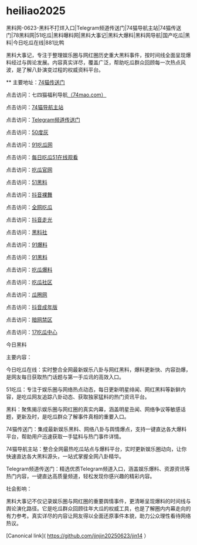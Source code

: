 # heiliao2025
黑料网-0623-黑料不打烊入口|Telegram频道传送门|74猫导航主站|74猫传送门|78黑料网|51吃瓜|黑料曝料网|黑料大事记|黑料大爆料|黑料网导航|国产吃瓜|黑料|今日吃瓜在线|881比鸭

黑料大事记，专注于整理娱乐圈与网红圈历史重大黑料事件，按时间线全面呈现爆料经过与舆论发展。内容真实详尽，覆盖广泛，帮助吃瓜群众回顾每一次热点风波，是了解八卦演变过程的权威资料平台。

** 主要地址：<a href="https://74mao.com/">74猫传送门</a>

点击访问：七四猫福利导航<a href="https://74mao.com/">（74mao.com）</a>

点击访问：<a href="https://74mao.com/">74猫导航主站</a>

点击访问：<a href="https://74mao.com/">Telegram频道传送门</a>

点击访问：<a href="https://cg12-44.pages.dev/">50度灰</a>

点击访问：<a href="https://pi001.pages.dev/">91吃瓜网</a>

点击访问：<a href="https://meiridayi.pages.dev/">每日吃瓜51在线观看</a>

点击访问：<a href="https://cg2-22.pages.dev/">吃瓜官网</a>

点击访问：<a href="https://li44.pages.dev/">51黑料</a>

点击访问：<a href="https://dy9-23.pages.dev/">抖音裸舞</a>

点击访问：<a href="https://cg4-23.pages.dev/">全网吃瓜</a>

点击访问：<a href="https://dy10-23.pages.dev/">抖音走光</a>

点击访问：<a href="https://hls-03.pages.dev/">黑料社</a>

点击访问：<a href="https://cg65-01.pages.dev/">91爆料</a>

点击访问：<a href="https://heiliaowang45.pages.dev/">91黑料</a>

点击访问：<a href="https://wuyichi01.pages.dev/">吃瓜爆料</a>

点击访问：<a href="https://cg863.pages.dev/">吃瓜社区</a>

点击访问：<a href="https://cg6-38.pages.dev/">瓜圈网</a>

点击访问：<a href="https://dy5-07.pages.dev/">抖音成年版</a>

点击访问：<a href="https://pi13.pages.dev/">暗网禁区</a>

点击访问：<a href="https://jinrichi1.pages.dev/">17吃瓜中心</a>

今日黑料

主要内容：

今日吃瓜在线：实时整合全网最新娱乐八卦与网红黑料，爆料更新快、内容劲爆，是网友每日获取热门话题与第一手瓜讯的高效入口。

51吃瓜：专注于娱乐圈与网络热点动态，每日更新明星绯闻、网红黑料等新鲜内容，是吃瓜网友追踪八卦动态、获取独家猛料的热门资讯平台。

黑料：聚焦揭示娱乐圈与网红圈的真实内幕，涵盖明星丑闻、网络争议等敏感话题，更新及时，是吃瓜群众了解事件真相的重要入口。

74猫传送门：集成最新娱乐黑料、网络八卦与舆情爆点，支持一键直达各大爆料平台，帮助用户迅速获取一手猛料与热门事件详情。

74猫导航主站：整合全网最热吃瓜站点与爆料平台，实时更新娱乐圈动向，让你快速直达各大黑料源头，一站式掌握全网八卦精华。

Telegram频道传送门：精选优质Telegram频道入口，涵盖娱乐爆料、资源资讯等热门内容，一键直达高质量频道，轻松发现你感兴趣的精彩内容。

社会影响：

黑料大事记不仅记录娱乐圈与网红圈的重要舆情事件，更清晰呈现爆料的时间线与舆论演化路径。它是吃瓜群众回顾往年大瓜的权威工具，也是了解圈内内幕走向的有力参考。真实详尽的内容让网友得以全面还原事件本貌，助力公众理性看待网络热议。

[Canonical link]( https://github.com/jinjin20250623/jin14 ）
